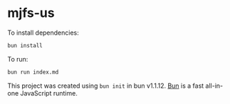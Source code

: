 # mjfs-us

To install dependencies:

```bash
bun install
```

To run:

```bash
bun run index.md
```

This project was created using `bun init` in bun v1.1.12. [Bun](https://bun.sh) is a fast all-in-one JavaScript runtime.
